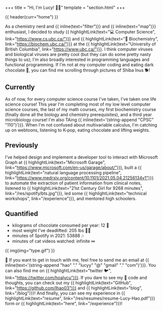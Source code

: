 +++
title = "Hi, I'm Lucy! 👋🏻"
template = "section.html"
+++

{{ header(curr="home") }}

As a chemistry nerd and {{ inline(text="filter")}} and {{ inline(text="map")}} enthusiast, I decided to study {{ highlightLink(text="💻 Computer Science", link="https://www.cs.ubc.ca/")}} and {{ highlightLink(text="🧬 Biochemistry", link="https://biochem.ubc.ca/")}} at the {{ highlightLink(text="University of British Columbia", link="https://www.ubc.ca/")}}. I think computer viruses and biological viruses are pretty cool (but they can do some pretty nasty things to us); I'm also broadly interested in programming languages and functional programming. If I'm not at my computer coding and eating dark chocolate 🍫, you can find me scrolling through pictures of Shiba Inus 🐕!

## Currently
As of now, for every computer science course I've taken, I've taken one life science course! This year I'm completing most of my low level computer science courses, the last of my math courses, my first biochemistry course (finally done all the biology and chemistry prerequisites), and a third year microbiology course! I'm also TAing {{ inline(text='(string-append "CPSC" "110")')}}. When I'm not confused about multivariable calculus, I'm catching up on webtoons, listening to K-pop, eating chocolate and lifting weights.

## Previously
I've helped design and implement a developer tool to interact with Microsoft Graph at {{ highlightLink(text="Microsoft Garage", link="https://www.microsoft.com/en-us/garage/about/")}}, built a {{ highlightLink(text="natural language processing pipeline", link="https://www.medrxiv.org/content/10.1101/2021.05.04.21256134v1")}} to automate the extraction of patient information from clinical notes, listened to {{ highlightLink(text="21st Century Girl for 9268 minutes", link="/res/spotify/bts.jpg")}}, led some {{ highlightLink(text="technical workshops", link="/experience")}}, and mentored high schoolers.

## Quantified
- kilograms of chocolate consumed per year: 12 🍫
- most weight I've deadlifted: 205 lbs 🏋️‍♀️
- minutes of Spotify in 2021: 53888 🎶
- minutes of cat videos watched: infinite ∞

{{ img(img="type.gif") }}

💖 If you want to get in touch with me, feel free to send me an email at {{ inline(text='(string-append "hao" "." "lucyy" "@" "gmail" "." "com")')}}. You can also find me on {{ highlightLink(text="twitter 🐦", link="https://twitter.com/hoalycu")}}. If you dare to see my 🍝 code and thoughts, you can check out my {{ highlightLink(text="GitHub", link="https://github.com/lhao03")}} and {{ highlightLink(text="blog", link="/blog")}}! And finally, you can see my experience in {{ highlightLink(text="resume", link="/res/resumes/resume-Lucy-Hao.pdf")}} form or {{ highlightLink(text="here", link="/experience")}}!